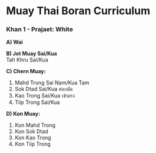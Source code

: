 # Muay Thai Boran Curriculum

### Khan 1 - Prajaet: White

**A) Wai**

**B) Jot Muay Sai/Kua**  
Tah Khru Sai/Kua

**C) Chern Muay:**
1) Mahd Trong Sai Nam/Kua Tam
2) Sok Dtad Sai/Kua ศอกตัด
3) Kao Trong Sai/Kua เข่าตรง
4) Tiip Trong Sai/Kua

**D) Kon Muay:**
1) Kon Mahd Trong
2) Kon Sok Dtad
3) Kon Kao Trong
4) Kon Tiip Trong
